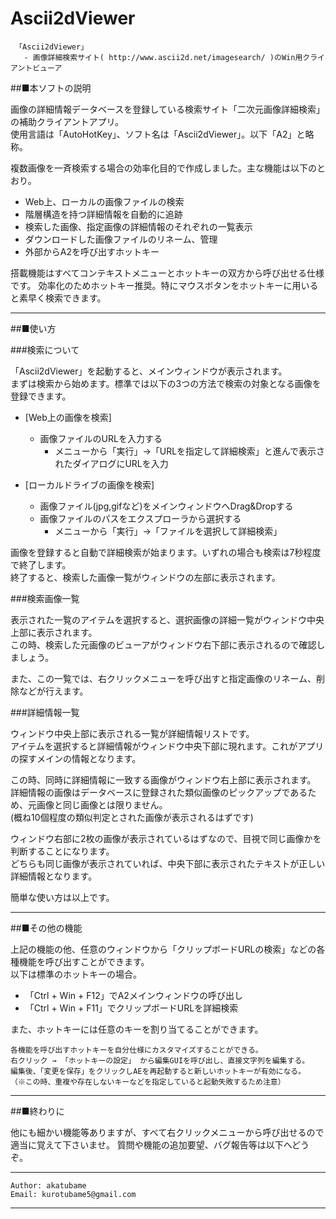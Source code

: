 # Ascii2dViewer

	 「Ascii2dViewer」
	   - 画像詳細検索サイト( http://www.ascii2d.net/imagesearch/ )のWin用クライアントビューア

##■本ソフトの説明

画像の詳細情報データベースを登録している検索サイト「二次元画像詳細検索」の補助クライアントアプリ。  
使用言語は「AutoHotKey」、ソフト名は「Ascii2dViewer」。以下「A2」と略称。

複数画像を一斉検索する場合の効率化目的で作成しました。主な機能は以下のとおり。

- Web上、ローカルの画像ファイルの検索
- 階層構造を持つ詳細情報を自動的に追跡
- 検索した画像、指定画像の詳細情報のそれぞれの一覧表示
- ダウンロードした画像ファイルのリネーム、管理
- 外部からA2を呼び出すホットキー

搭載機能はすべてコンテキストメニューとホットキーの双方から呼び出せる仕様です。
効率化のためホットキー推奨。特にマウスボタンをホットキーに用いると素早く検索できます。


-------------------------------------------------------------------

##■使い方

###検索について

「Ascii2dViewer」を起動すると、メインウィンドウが表示されます。  
まずは検索から始めます。標準では以下の3つの方法で検索の対象となる画像を登録できます。

- [Web上の画像を検索]  
    - 画像ファイルのURLを入力する
        - メニューから「実行」→「URLを指定して詳細検索」と進んで表示されたダイアログにURLを入力

- [ローカルドライブの画像を検索]  
    - 画像ファイル(jpg,gifなど)をメインウィンドウへDrag&Dropする  
    - 画像ファイルのパスをエクスプローラから選択する
        - メニューから「実行」→「ファイルを選択して詳細検索」
	
画像を登録すると自動で詳細検索が始まります。いずれの場合も検索は7秒程度で終了します。  
終了すると、検索した画像一覧がウィンドウの左部に表示されます。

###検索画像一覧

表示された一覧のアイテムを選択すると、選択画像の詳細一覧がウィンドウ中央上部に表示されます。  
この時、検索した元画像のビューアがウィンドウ右下部に表示されるので確認しましょう。  

また、この一覧では、右クリックメニューを呼び出すと指定画像のリネーム、削除などが行えます。

###詳細情報一覧

ウィンドウ中央上部に表示される一覧が詳細情報リストです。  
アイテムを選択すると詳細情報がウィンドウ中央下部に現れます。これがアプリの探すメインの情報となります。  

この時、同時に詳細情報に一致する画像がウィンドウ右上部に表示されます。  
詳細情報の画像はデータベースに登録された類似画像のピックアップであるため、元画像と同じ画像とは限りません。  
(概ね10個程度の類似判定とされた画像が表示されるはずです)  

ウィンドウ右部に2枚の画像が表示されているはずなので、目視で同じ画像かを判断することになります。  
どちらも同じ画像が表示されていれば、中央下部に表示されたテキストが正しい詳細情報となります。

簡単な使い方は以上です。

-------------------------------------------------------------------

##■その他の機能

上記の機能の他、任意のウィンドウから「クリップボードURLの検索」などの各種機能を呼び出すことができます。  
以下は標準のホットキーの場合。

- 「Ctrl + Win + F12」でA2メインウィンドウの呼び出し
- 「Ctrl + Win + F11」でクリップボードURLを詳細検索

また、ホットキーには任意のキーを割り当てることができます。

	各機能を呼び出すホットキーを自分仕様にカスタマイズすることができる。
	右クリック → 「ホットキーの設定」 から編集GUIを呼び出し、直接文字列を編集する。
	編集後、「変更を保存」をクリックしAEを再起動すると新しいホットキーが有効になる。
	（※この時、重複や存在しないキーなどを指定していると起動失敗するため注意）

-------------------------------------------------------------------

##■終わりに  

他にも細かい機能等ありますが、すべて右クリックメニューから呼び出せるので適当に覚えて下さいませ。
質問や機能の追加要望、バグ報告等は以下へどうぞ。

-------------------------------------------------------------------  
	Author: akatubame  
	Email: kurotubame5@gmail.com
-------------------------------------------------------------------
